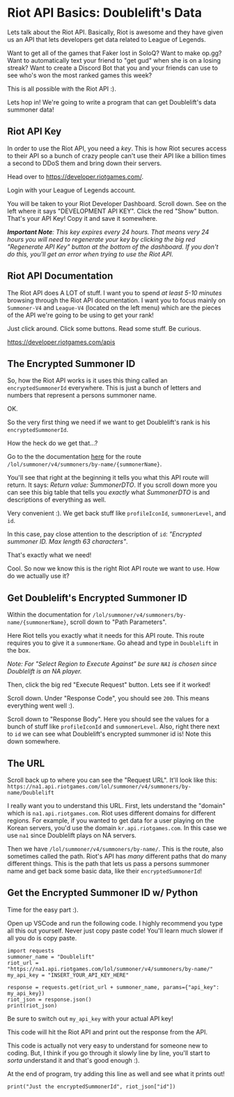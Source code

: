 # Riot API Basics: Doublelift's Data
Lets talk about the Riot API. Basically, Riot is awesome and they have given us an API that lets developers get data related to League of Legends.

Want to get all of the games that Faker lost in SoloQ? Want to make op.gg? Want to automatically text your friend to "get gud" when she is on a losing streak? Want to create a Discord Bot that you and your friends can use to see who's won the most ranked games this week?

This is all possible with the Riot API :).

Lets hop in! We're going to write a program that can get Doublelift's data summoner data!

## Riot API Key
In order to use the Riot API, you need a *key*. This is how Riot secures access to their API so a bunch of crazy people can't use their API like a billion times a second to DDoS them and bring down their servers.

Head over to https://developer.riotgames.com/.

Login with your League of Legends account.

You will be taken to your Riot Developer Dashboard. Scroll down. See on the left where it says "DEVELOPMENT API KEY". Click the red "Show" button. That's your API Key! Copy it and save it somewhere.

***Important Note**: This key expires every 24 hours. That means very 24 hours you will need to regenerate your key by clicking the big red "Regenerate API Key" button at the bottom of the dashboard. If you don't do this, you'll get an error when trying to use the Riot API.*

## Riot API Documentation
The Riot API does A LOT of stuff. I want you to spend *at least 5-10 minutes* browsing through the Riot API documentation. I want you to focus mainly on `Summoner-V4` and `League-V4` (located on the left menu) which are the pieces of the API we're going to be using to get your rank!

Just click around. Click some buttons. Read some stuff. Be curious.

https://developer.riotgames.com/apis

## The Encrypted Summoner ID
So, how the Riot API works is it uses this thing called an `encryptedSummonerId` everywhere. This is just a bunch of letters and numbers that represent a persons summoner name. 

OK.

So the very first thing we need if we want to get Doublelift's rank is his `encryptedSummonerId`.

How the heck do we get that...?

Go to the the documentation [here](https://developer.riotgames.com/apis#summoner-v4) for the route `/lol/summoner/v4/summoners/by-name/{summonerName}`. 

You'll see that right at the beginning it tells you what this API route will return. It says: *Return value: SummonerDTO*. If you scroll down more you can see this big table that tells you *exactly* what *SummonerDTO* is and descriptions of everything as well. 

Very convenient :). We get back stuff like `profileIconId`, `summonerLevel`, and `id`. 

In this case, pay close attention to the description of `id`: *"Encrypted summoner ID. Max length 63 characters"*. 

That's exactly what we need!

Cool. So now we know this is the right Riot API route we want to use. How do we actually use it?

## Get Doublelift's Encrypted Summoner ID
Within the documentation for `/lol/summoner/v4/summoners/by-name/{summonerName}`, scroll down to "Path Parameters". 

Here Riot tells you exactly what it needs for this API route. This route requires you to give it a `summonerName`. Go ahead and type in `Doublelift` in the box. 

*Note: For "Select Region to Execute Against" be sure `NA1` is chosen since Doublelift is an NA player.*

Then, click the big red "Execute Request" button. Lets see if it worked!

Scroll down. Under "Response Code", you should see `200`. This means everything went well :).

Scroll down to "Response Body". Here you should see the values for a bunch of stuff like `profileIconId` and `summonerLevel`. Also, right there next to `id` we can see what Doublelift's encrypted summoner id is! Note this down somewhere.


## The URL

Scroll back up to where you can see the "Request URL". It'll look like this:
`https://na1.api.riotgames.com/lol/summoner/v4/summoners/by-name/Doublelift`

I really want you to understand this URL. First, lets understand the "domain" which is `na1.api.riotgames.com`. Riot uses different domains for different regions. For example, if you wanted to get data for a user playing on the Korean servers, you'd use the domain `kr.api.riotgames.com`. In this case we use `na1` since Doublelift plays on NA servers. 

Then we have `/lol/summoner/v4/summoners/by-name/`. This is the route, also sometimes called the path. Riot's API has *many* different paths that do many different things. This is the path that lets us pass a persons summoner name and get back some basic data, like their `encryptedSummonerId`!

## Get the Encrypted Summoner ID w/ Python
Time for the easy part :).

Open up VSCode and run the following code. I highly recommend you type all this out yourself. Never just copy paste code! You'll learn much slower if all you do is copy paste.

    import requests
    summoner_name = "Doublelift"
    riot_url = "https://na1.api.riotgames.com/lol/summoner/v4/summoners/by-name/"
    my_api_key = "INSERT_YOUR_API_KEY_HERE"

    response = requests.get(riot_url + summoner_name, params={"api_key": my_api_key})
    riot_json = response.json()
    print(riot_json)

Be sure to switch out `my_api_key` with your actual API key!

This code will hit the Riot API and print out the response from the API.

This code is actually not very easy to understand for someone new to coding. But, I think if you go through it slowly line by line, you'll start to *sorta* understand it and that's good enough :).

At the end of program, try adding this line as well and see what it prints out!

    print("Just the encryptedSummonerId", riot_json["id"])






